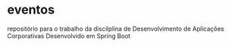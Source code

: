 # eventos
repositório para o trabalho da discilplina de Desenvolvimento de Aplicações Corporativas
Desenvolvido em Spring Boot
